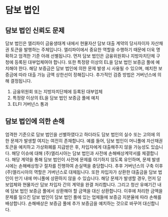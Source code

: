# 담보 법인

## 담보 법인 신뢰도 문제
담보 법인은 엘리파이 금융생태계 내에서 현물자산 담보 대출 계약의 당사자이자 자산채권 토큰을 발행하는 주체입니다. 엘리파이에서 중요한 역할을 수행하기 때문에 더욱 명확하고 엄격한 기준 아래 선별됩니다. 먼저 담보 법인은 금융위원회나 지방자치단체 구청에 등록된 대부업체여야 합니다. 또한 특정량 이상의 EL을 담보 법인 보증금 풀에 예치해야 한다. 해당 보증금은 담보 법인에 의한 문제 발생 시 사용될 수 있으며, 예치한 보증금에 따라 대출 가능 금액 상한선이 정해집니다. 추가적인 검증 방법은 거버넌스에 의해 결정됩니다.

1. 금융위원회 또는 지방자치단체에 등록된 대부업체
2. 특정량 이상의 EL을 담보 법인 보증금 풀에 예치
3. ELFI 거버넌스 통과

## 담보 법인에 의한 손해
엄격한 기준으로 담보 법인을 선별하였다고 하더라도 담보 법인의 실수 또는 고의에 의한 문제가 발생할 여지는 여전히 존재합니다. 예를 들어, 담보 법인이 머니풀에 자산채권 토큰을 예치하고 가상화폐를 지급받은 후, 차입자에게 대출해주지 않을 가능성도 있습니다. 해당 이슈에 대해 (주)엘리시아는 담보 법인과 사전에 손해배상계약서를 체결합니다. 해당 계약을 통해 담보 법인이 사전에 문제를 야기하지 않도록 유인하며, 문제 발생 시에는 손해배상청구 절차를 진행하여 손실액을 충당합니다. 추후 거버넌스의 구축 이후 (주)엘리시아의 역할은 거버넌스로 대체됩니다.
또한 차입자가 상환한 대출금을 담보 법인이 만기 내에 머니풀에 상환하지 않을 수 있습니다. 해당 문제가 발생할 경우, 먼저 담보업체와 현물자산 담보 차입자 간의 계약을 완결 처리합니다. 그리고 청산 유예기간 내에 담보 법인 보증금 풀에서 상환해야 할 금액을 대신 상환합니다. 이후에 처리한 금액을 문제를 일으킨 담보 법인이 담보 법인 풀에 있는 업체들에 보증금 지분율에 따라 손해를 배상합니다. 손해배상은 보증금 풀에 추가 보증금을 예치하는 것으로 바꾸어 대신합니다.